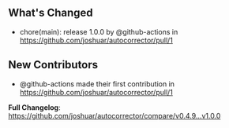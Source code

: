 ## What's Changed
* chore(main): release 1.0.0 by @github-actions in https://github.com/joshuar/autocorrector/pull/1

## New Contributors
* @github-actions made their first contribution in https://github.com/joshuar/autocorrector/pull/1

**Full Changelog**: https://github.com/joshuar/autocorrector/compare/v0.4.9...v1.0.0
